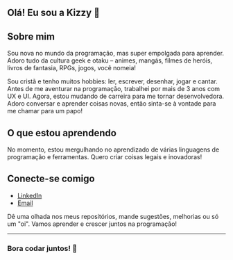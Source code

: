 ## Olá! Eu sou a Kizzy 👋

## Sobre mim

Sou nova no mundo da programação, mas super empolgada para aprender. Adoro tudo da cultura geek e otaku – animes, mangás, filmes de heróis, livros de fantasia, RPGs, jogos, você nomeia!

Sou cristã e tenho muitos hobbies: ler, escrever, desenhar, jogar e cantar. Antes de me aventurar na programação, trabalhei por mais de 3 anos com UX e UI. Agora, estou mudando de carreira para me tornar desenvolvedora. Adoro conversar e aprender coisas novas, então sinta-se à vontade para me chamar para um papo!

## O que estou aprendendo

No momento, estou mergulhando no aprendizado de várias linguagens de programação e ferramentas. Quero criar coisas legais e inovadoras!

## Conecte-se comigo

- [LinkedIn](https://www.linkedin.com/in/kizzyalannigiacomozze/)
- [Email](kizzyalannigiacomozze@gmail.com)

Dê uma olhada nos meus repositórios, mande sugestões, melhorias ou só um "oi". Vamos aprender e crescer juntos na programação!

---

### Bora codar juntos! 🚀
